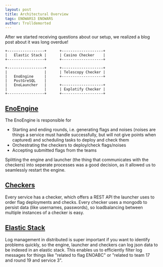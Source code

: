 ```yaml
---
layout: post
title: Architectural Overview
tags: ENOWARS3 ENOWARS
author: Trolldemorted
---
```


After we started receiving questions about our setup, we realized a blog post about it was long overdue!
```
+-----------------+      +-------------------+
|   Elastic Stack |      | Casino Checker    |
+-----------------+      +-------------------+

+-----------------+      +-------------------+
|                 |      | Telescopy Checker |
|   EnoEngine     |      +-------------------+
|   PostGreSQL    |
|   EnoLauncher   |      +-------------------+
|                 |      | Explotify Checker |
+-----------------+      +-------------------+
```

## [EnoEngine](https://github.com/enowars/EnoEngine)
The EnoEngine is responsible for
- Starting and ending rounds, i.e. generating flags and noises (noises are things a service must handle successfully, but will not give points when captured) and scheduling tasks to deploy and check them
- Orchestrating the checkers to deploy/check flags/noises
- Accepting submitted flags from the teams

Splitting the engine and launcher (the thing that communicates with the checkers) into seperate processes was a good decision, as it allowed us to seamlessly restart the engine.


## [Checkers](https://github.com/enowars/enochecker)
Every service has a checker, which offers a REST API the launcher uses to order flag deployments and checks. Every checker uses a mongodb to persist data (like usernames, passwords), so loadbalancing between multiple instances of a checker is easy.


## [Elastic Stack](https://www.elastic.co)
Log management in distributed is super important if you want to identify problems quickly, so the engine, launcher and checkers can log json data to be indexed in an elastic stack. This enables us to efficiently filter log messages for things like "related to flag ENOABC" or "related to team 17 and round 19 and service 3".

